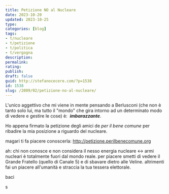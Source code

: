 ```yaml
---
title: Petizione NO al Nucleare
date: 2023-10-20
updated: 2023-10-25
type: 
categories: [blog]
tags:
- t/nucleare
- t/petizione
- t/politica
- t/vergogna
description: 
permalink: 
rating: 
publish: 
draft: false
guid: http://stefanocecere.com/?p=1538
id: 1538
slug: /2009/02/petizione-no-al-nucleare/
---
```


L'unico aggettivo che mi viene in mente pensando a Berlusconi (che non è tanto solo lui, ma tutto il "mondo" che gira intorno ad un determinato modo di vedere e gestire le cose) è:  _**imbarazzante**_.

Ho appena firmato la petizione degli amici de _per il bene comune_ per ribadire la mia posizione a riguardo del nucleare.

magari ti fa piacere conoscerla: <http://petizione.perilbenecomune.org>

ah: chi non conosce e non considera il nesso energia nucleare <-> armi nucleari è totalmente fuori dal mondo reale. per piacere smetti di vedere il Grande Fratello (quello di Canale 5) e di sbavare dietro alle Veline. altrimenti fai un piacere all'umanità e straccia la tua tessera elettorale.

baci

s